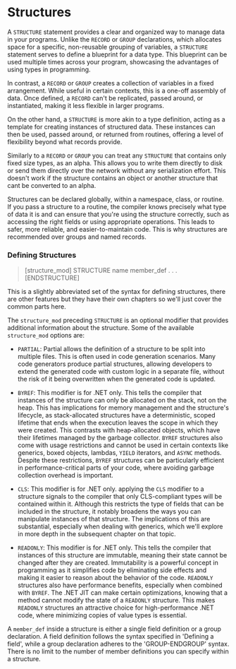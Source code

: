 # Structures
A `STRUCTURE` statement provides a clear and organized way to manage data in your programs. Unlike the `RECORD` or `GROUP` declarations, which allocates space for a specific, non-reusable grouping of variables, a `STRUCTURE` statement serves to define a blueprint for a data type. This blueprint can be used multiple times across your program, showcasing the advantages of using types in programming.

In contrast, a `RECORD` or `GROUP` creates a collection of variables in a fixed arrangement. While useful in certain contexts, this is a one-off assembly of data. Once defined, a `RECORD` can't be replicated, passed around, or instantiated, making it less flexible in larger programs.

On the other hand, a `STRUCTURE` is more akin to a type definition, acting as a template for creating instances of structured data. These instances can then be used, passed around, or returned from routines, offering a level of flexibility beyond what records provide.

Similarly to a `RECORD` or `GROUP` you can treat any `STRUCTURE` that contains only fixed size types, as an alpha. This allows you to write them directly to disk or send them directly over the network without any serialization effort. This doesn't work if the structure contains an object or another structure that cant be converted to an alpha.

Structures can be declared globally, within a namespace, class, or routine. If you pass a structure to a routine, the compiler knows precisely what type of data it is and can ensure that you're using the structure correctly, such as accessing the right fields or using appropriate operations. This leads to safer, more reliable, and easier-to-maintain code. This is why structures are recommended over groups and named records.

### Defining Structures

> [structure_mod] STRUCTURE name
>   member_def
>   .
>   .
>   .
> [ENDSTRUCTURE]

This is a slightly abbreviated set of the syntax for defining structures, there are other features but they have their own chapters so we'll just cover the common parts here. 

The `structure_mod` preceding `STRUCTURE` is an optional modifier that provides additional information about the structure. Some of the available `structure_mod` options are:

-   `PARTIAL`: Partial allows the definition of a structure to be split into multiple files. This is often used in code generation scenarios. Many code generators produce partial structures, allowing developers to extend the generated code with custom logic in a separate file, without the risk of it being overwritten when the generated code is updated.
  
-   `BYREF`: This modifier is for .NET only. This tells the compiler that instances of the structure can only be allocated on the stack, not on the heap. This has implications for memory management and the structure's lifecycle, as stack-allocated structures have a deterministic, scoped lifetime that ends when the execution leaves the scope in which they were created. This contrasts with heap-allocated objects, which have their lifetimes managed by the garbage collector. `BYREF` structures also come with usage restrictions and cannot be used in certain contexts like generics, boxed objects, lambdas, `YIELD` iterators, and `ASYNC` methods. Despite these restrictions, `BYREF` structures can be particularly efficient in performance-critical parts of your code, where avoiding garbage collection overhead is important. 

-   `CLS`: This modifier is for .NET only. applying the `CLS` modifier to a structure signals to the compiler that only CLS-compliant types will be contained within it. Although this restricts the type of fields that can be included in the structure, it notably broadens the ways you can manipulate instances of that structure. The implications of this are substantial, especially when dealing with generics, which we'll explore in more depth in the subsequent chapter on that topic.

-   `READONLY`: This modifier is for .NET only. This tells the compiler that instances of this structure are immutable, meaning their state cannot be changed after they are created. Immutability is a powerful concept in programming as it simplifies code by eliminating side effects and making it easier to reason about the behavior of the code. `READONLY` structures also have performance benefits, especially when combined with `BYREF`. The .NET JIT can make certain optimizations, knowing that a method cannot modify the state of a `READONLY` structure. This makes `READONLY` structures an attractive choice for high-performance .NET code, where minimizing copies of value types is essential.


A `member_def` inside a structure is either a single field definition or a group declaration. A field definition follows the syntax specified in 'Defining a field', while a group declaration adheres to the 'GROUP-ENDGROUP' syntax. There is no limit to the number of member definitions you can specify within a structure.